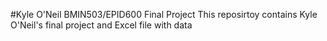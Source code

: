 #Kyle O'Neil BMIN503/EPID600 Final Project
This reposirtoy contains Kyle O'Neil's final project and Excel file with data

